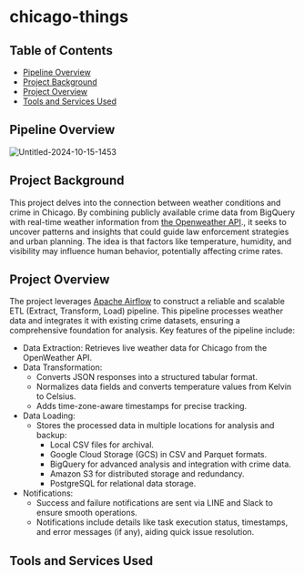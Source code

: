 # chicago-things

## Table of Contents
* [Pipeline Overview](#Pipeline-Overview)
* [Project Background](#Project-Background)
* [Project Overview](#Project-Overview)
* [Tools and Services Used](#Tools-and-Services-Used)


## Pipeline Overview
![Untitled-2024-10-15-1453](https://github.com/user-attachments/assets/bdaee42c-bc56-41ce-be1e-ae20c0e75601)

## Project Background
This project delves into the connection between weather conditions and crime in Chicago. By combining publicly available crime data from BigQuery with real-time weather information from [the Openweather API](https://openweathermap.org/api)., it seeks to uncover patterns and insights that could guide law enforcement strategies and urban planning. The idea is that factors like temperature, humidity, and visibility may influence human behavior, potentially affecting crime rates.

## Project Overview
The project leverages [Apache Airflow](https://airflow.apache.org/) to construct a reliable and scalable ETL (Extract, Transform, Load) pipeline. This pipeline processes weather data and integrates it with existing crime datasets, ensuring a comprehensive foundation for analysis. Key features of the pipeline include:
 - Data Extraction: Retrieves live weather data for Chicago from the OpenWeather API.
 - Data Transformation:
    - Converts JSON responses into a structured tabular format.
    - Normalizes data fields and converts temperature values from Kelvin to Celsius.
    - Adds time-zone-aware timestamps for precise tracking.
 - Data Loading:
    - Stores the processed data in multiple locations for analysis and backup:
      - Local CSV files for archival.
      - Google Cloud Storage (GCS) in CSV and Parquet formats.
      - BigQuery for advanced analysis and integration with crime data.
      - Amazon S3 for distributed storage and redundancy.
      - PostgreSQL for relational data storage.
 - Notifications:
      - Success and failure notifications are sent via LINE and Slack to ensure smooth operations.
      - Notifications include details like task execution status, timestamps, and error messages (if any), aiding quick issue resolution.
 
## Tools and Services Used

 
